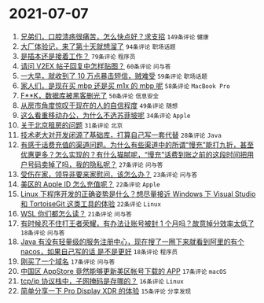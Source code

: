 # 2021-07-07

1. [兄弟们，口腔溃疡很痛苦，怎么快点好？求支招](https://www.v2ex.com/t/788021) `149条评论` `健康`
1. [大厂体验记，来了第十天就想溜了](https://www.v2ex.com/t/788005) `94条评论` `职场话题`
1. [是插本还是接着工作？](https://www.v2ex.com/t/788002) `79条评论` `程序员`
1. [请问 V2EX 帖子回复中怎样贴图？](https://www.v2ex.com/t/788014) `60条评论` `问与答`
1. [一大早，就收到了 10 万点暴击短信，贼难受](https://www.v2ex.com/t/788000) `59条评论` `职场话题`
1. [家人们，是现在买 mbp 还是买 m1x 的 mbp 呢](https://www.v2ex.com/t/787997) `58条评论` `MacBook Pro`
1. [F**K，数据库被黑客删光了](https://www.v2ex.com/t/788046) `50条评论` `信息安全`
1. [从房市角度惊叹于现在的人的自信程度](https://www.v2ex.com/t/788100) `49条评论` `随想`
1. [这么看重移动办公，为什么不选苏菲坡呢](https://www.v2ex.com/t/788049) `34条评论` `Apple`
1. [关于北京租房的问题](https://www.v2ex.com/t/788017) `31条评论` `北京`
1. [技术老大对开发闭源了基础库，打算自己写一套代替](https://www.v2ex.com/t/788087) `28条评论` `Java`
1. [有感于话费充值的渠道问题。为什么有些渠道中的所谓“慢充”能打九折，甚至优惠更多？怎么实现的？有什么猫腻呢，“慢充”话费到账之前的这段时间把用户号码卖掉了吗，我的隐私呢？](https://www.v2ex.com/t/788003) `27条评论` `问与答`
1. [受伤在家，领导非要来家慰问，该怎么办？](https://www.v2ex.com/t/788037) `23条评论` `问与答`
1. [美区的 Apple ID 怎么充值呢？](https://www.v2ex.com/t/788096) `22条评论` `Apple`
1. [Linux 下程序开发的正确姿势是什么？想尽量接近 Windows 下 Visual Studio 和 TortoiseGit 这类工具的体验](https://www.v2ex.com/t/788078) `22条评论` `Linux`
1. [WSL 你们都怎么读？](https://www.v2ex.com/t/788068) `21条评论` `问与答`
1. [有时候忍不住打王者荣耀，有办法让账号被封 1 个月吗？故意掉分效率太低了](https://www.v2ex.com/t/788095) `18条评论` `问与答`
1. [Java 有没有轻量级的服务注册中心，现在搜了一圈下来就看到阿里的有个 nacos，如果自己写的话 是不是更好](https://www.v2ex.com/t/788070) `18条评论` `程序员`
1. [刚买了一个域名](https://www.v2ex.com/t/788077) `17条评论` `问与答`
1. [中国区 AppStore 竟然能够更新美区帐号下载的 APP](https://www.v2ex.com/t/788052) `17条评论` `macOS`
1. [tcp/ip 协议栈中，子网掩码是存哪的？](https://www.v2ex.com/t/788054) `16条评论` `Linux`
1. [简单分享一下 Pro Display XDR 的体验](https://www.v2ex.com/t/788023) `15条评论` `分享发现`
